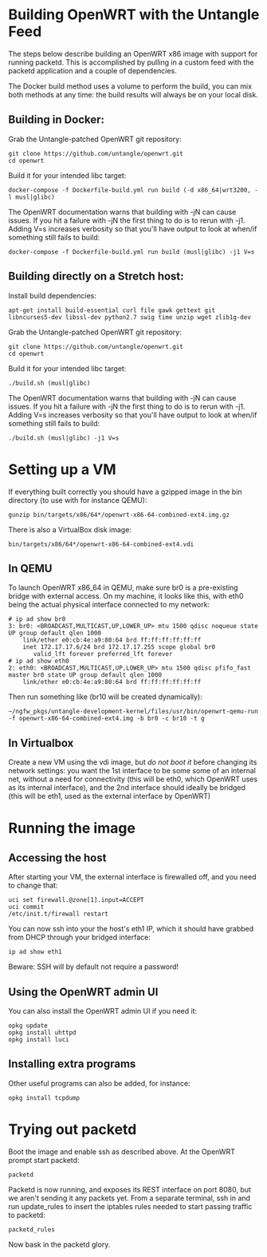 Building OpenWRT with the Untangle Feed
=======================================

The steps below describe building an OpenWRT x86 image with support for
running packetd. This is accomplished by pulling in a custom feed with
the packetd application and a couple of dependencies.

The Docker build method uses a volume to perform the build, you can mix
both methods at any time: the build results will always be on your local
disk.

Building in Docker:
-------------------

Grab the Untangle-patched OpenWRT git repository:
```
git clone https://github.com/untangle/openwrt.git
cd openwrt
```

Build it for your intended libc target:
```
docker-compose -f Dockerfile-build.yml run build (-d x86_64|wrt3200, -l musl|glibc)
```

The OpenWRT documentation warns that building with -jN can cause
issues. If you hit a failure with -jN the first thing to do is to rerun
with -j1. Adding V=s increases verbosity so that you'll have output to
look at when/if something still fails to build:

```
docker-compose -f Dockerfile-build.yml run build (musl|glibc) -j1 V=s
```

Building directly on a Stretch host:
------------------------------------

Install build dependencies:
```
apt-get install build-essential curl file gawk gettext git libncurses5-dev libssl-dev python2.7 swig time unzip wget zlib1g-dev
```

Grab the Untangle-patched OpenWRT git repository:
```
git clone https://github.com/untangle/openwrt.git
cd openwrt
```

Build it for your intended libc target:
```
./build.sh (musl|glibc)
```

The OpenWRT documentation warns that building with -jN can cause
issues. If you hit a failure with -jN the first thing to do is to rerun
with -j1. Adding V=s increases verbosity so that you'll have output to
look at when/if something still fails to build:
```
./build.sh (musl|glibc) -j1 V=s
```

Setting up a VM
===============

If everything built correctly you should have a gzipped image in the
bin directory (to use with for instance QEMU):
```
gunzip bin/targets/x86/64*/openwrt-x86-64-combined-ext4.img.gz
```

There is also a VirtualBox disk image:
```
bin/targets/x86/64*/openwrt-x86-64-combined-ext4.vdi
```

In QEMU
-------
To launch OpenWRT x86\_64 in QEMU, make sure br0 is a pre-existing
bridge with external access. On my machine, it looks like this, with
eth0 being the actual physical interface connected to my network:
```
# ip ad show br0
3: br0: <BROADCAST,MULTICAST,UP,LOWER_UP> mtu 1500 qdisc noqueue state UP group default qlen 1000
    link/ether e0:cb:4e:a9:80:64 brd ff:ff:ff:ff:ff:ff
    inet 172.17.17.6/24 brd 172.17.17.255 scope global br0
       valid_lft forever preferred_lft forever
# ip ad show eth0
2: eth0: <BROADCAST,MULTICAST,UP,LOWER_UP> mtu 1500 qdisc pfifo_fast master br0 state UP group default qlen 1000
    link/ether e0:cb:4e:a9:80:64 brd ff:ff:ff:ff:ff:ff
```

Then run something like (br10 will be created dynamically):
```
~/ngfw_pkgs/untangle-development-kernel/files/usr/bin/openwrt-qemu-run -f openwrt-x86-64-combined-ext4.img -b br0 -c br10 -t g
```

In Virtualbox
-------------

Create a new VM using the vdi image, but *do not boot it* before
changing its network settings: you want the 1st interface to be some
some of an internal net, without a need for connectivity (this will be
eth0, which OpenWRT uses as its internal interface), and the 2nd
interface should ideally be bridged (this will be eth1, used as the
external interface by OpenWRT)

Running the image
=================

Accessing the host
------------------

After starting your VM, the external interface is firewalled off, and
you need to change that:
```
uci set firewall.@zone[1].input=ACCEPT
uci commit
/etc/init.t/firewall restart
```

You can now ssh into your the host's eth1 IP, which it should have
grabbed from DHCP through your bridged interface:
```
ip ad show eth1
```

Beware: SSH will by default not require a password!

Using the OpenWRT admin UI
--------------------------

You can also install the OpenWRT admin UI if you need it:
```
opkg update
opkg install uhttpd
opkg install luci
```

Installing extra programs
-------------------------

Other useful programs can also be added, for instance:
```
opkg install tcpdump
```

Trying out packetd
==================

Boot the image and enable ssh as described above. At the OpenWRT prompt
start packetd:
```
packetd
```

Packetd is now running, and exposes its REST interface on port 8080, but
we aren't sending it any packets yet. From a separate terminal, ssh in
and run update\_rules to insert the iptables rules needed to start
passing traffic to packetd:
```
packetd_rules
```

Now bask in the packetd glory.
